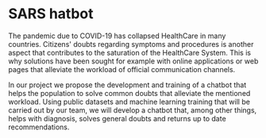 # SARS hatbot

The pandemic due to COVID-19 has collapsed HealthCare in many countries. Citizens' doubts regarding symptoms and procedures is another aspect that contributes to the saturation of the HealthCare System. This is why solutions have been sought for example with online applications or web pages that alleviate the workload of official communication channels.

In our project we propose the development and training of a chatbot that helps the population to solve common doubts that alleviate the mentioned workload. Using public datasets and machine learning training that will be carried out by our team, we will develop a chatbot that, among other things, helps with diagnosis, solves general doubts and returns up to date recommendations.

